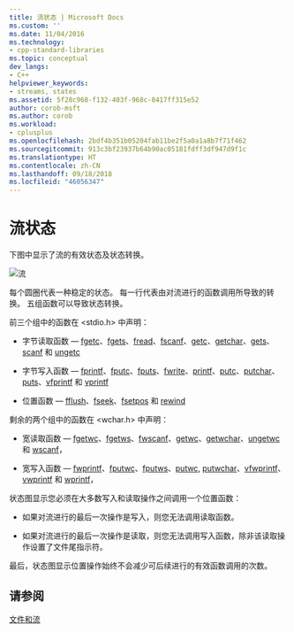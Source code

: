 ```yaml
---
title: 流状态 | Microsoft Docs
ms.custom: ''
ms.date: 11/04/2016
ms.technology:
- cpp-standard-libraries
ms.topic: conceptual
dev_langs:
- C++
helpviewer_keywords:
- streams, states
ms.assetid: 5f28c968-f132-403f-968c-8417ff315e52
author: corob-msft
ms.author: corob
ms.workload:
- cplusplus
ms.openlocfilehash: 2bdf4b351b05204fab11be2f5a0a1a8b7f71f462
ms.sourcegitcommit: 913c3bf23937b64b90ac05181fdff3df947d9f1c
ms.translationtype: HT
ms.contentlocale: zh-CN
ms.lasthandoff: 09/18/2018
ms.locfileid: "46056347"
---
```

# <a name="stream-states"></a>流状态

下图中显示了流的有效状态及状态转换。

![流](../c-runtime-library/media/stream.gif "流")

每个圆圈代表一种稳定的状态。 每一行代表由对流进行的函数调用所导致的转换。 五组函数可以导致状态转换。

前三个组中的函数在 \<stdio.h> 中声明：

- 字节读取函数 — [fgetc](../c-runtime-library/reference/fgetc-fgetwc.md)、[fgets](../c-runtime-library/reference/fgets-fgetws.md)、[fread](../c-runtime-library/reference/fread.md)、[fscanf](../c-runtime-library/reference/fscanf-fscanf-l-fwscanf-fwscanf-l.md)、[getc](../c-runtime-library/reference/getc-getwc.md)、[getchar](../c-runtime-library/reference/getc-getwc.md)、[gets](../c-runtime-library/gets-getws.md)、[scanf](../c-runtime-library/reference/scanf-scanf-l-wscanf-wscanf-l.md) 和 [ungetc](../c-runtime-library/reference/ungetc-ungetwc.md)

- 字节写入函数 — [fprintf](../c-runtime-library/reference/fprintf-fprintf-l-fwprintf-fwprintf-l.md)、[fputc](../c-runtime-library/reference/fputc-fputwc.md)、[fputs](../c-runtime-library/reference/fputs-fputws.md)、[fwrite](../c-runtime-library/reference/fwrite.md)、[printf](../c-runtime-library/reference/printf-printf-l-wprintf-wprintf-l.md)、[putc](../c-runtime-library/reference/putc-putwc.md)、[putchar](../c-runtime-library/reference/putc-putwc.md)、[puts](../c-runtime-library/reference/puts-putws.md)、[vfprintf](../c-runtime-library/reference/vfprintf-vfprintf-l-vfwprintf-vfwprintf-l.md) 和 [vprintf](../c-runtime-library/reference/vprintf-vprintf-l-vwprintf-vwprintf-l.md)

- 位置函数 — [fflush](../c-runtime-library/reference/fflush.md)、[fseek](../c-runtime-library/reference/fseek-fseeki64.md)、[fsetpos](../c-runtime-library/reference/fsetpos.md) 和 [rewind](../c-runtime-library/reference/rewind.md)

剩余的两个组中的函数在 \<wchar.h> 中声明：

- 宽读取函数 — [fgetwc](../c-runtime-library/reference/fgetc-fgetwc.md)、[fgetws](../c-runtime-library/reference/fgets-fgetws.md)、[fwscanf](../c-runtime-library/reference/fscanf-fscanf-l-fwscanf-fwscanf-l.md)、[getwc](../c-runtime-library/reference/getc-getwc.md)、[getwchar](../c-runtime-library/reference/getc-getwc.md)、[ungetwc](../c-runtime-library/reference/ungetc-ungetwc.md) 和 [wscanf](../c-runtime-library/reference/scanf-scanf-l-wscanf-wscanf-l.md)，

- 宽写入函数 — [fwprintf](../c-runtime-library/reference/fprintf-fprintf-l-fwprintf-fwprintf-l.md)、[fputwc](../c-runtime-library/reference/fputc-fputwc.md)、[fputws](../c-runtime-library/reference/fputs-fputws.md)、[putwc](../c-runtime-library/reference/putc-putwc.md), [putwchar](../c-runtime-library/reference/fputc-fputwc.md)、[vfwprintf](../c-runtime-library/reference/vfprintf-vfprintf-l-vfwprintf-vfwprintf-l.md)、[vwprintf](../c-runtime-library/reference/vprintf-vprintf-l-vwprintf-vwprintf-l.md) 和 [wprintf](../c-runtime-library/reference/printf-printf-l-wprintf-wprintf-l.md)，

状态图显示您必须在大多数写入和读取操作之间调用一个位置函数：

- 如果对流进行的最后一次操作是写入，则您无法调用读取函数。

- 如果对流进行的最后一次操作是读取，则您无法调用写入函数，除非该读取操作设置了文件尾指示符。

最后，状态图显示位置操作始终不会减少可后续进行的有效函数调用的次数。

## <a name="see-also"></a>请参阅

[文件和流](../c-runtime-library/files-and-streams.md)